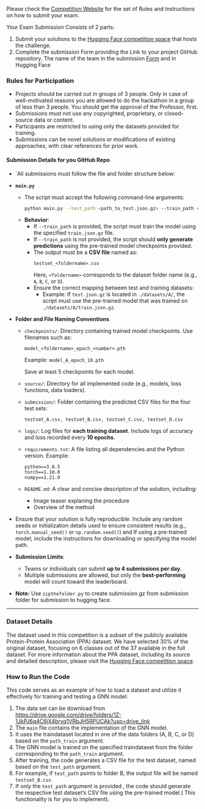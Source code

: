 Please check the [Competition Website](https://sites.google.com/view/hackathongraphnoisylabels/home) for the set of Rules and Instructions on how to submit your exam. 

Your Exam Submission Consists of 2 parts:
1) Submit your  solutions to the [Hugging Face competition space](https://huggingface.co/spaces/examhackaton/GraphClassificationNoisyLabels) that hosts the challenge.
2) Complete the submission Form providing the Link to your project GitHub repository. 
The name of the team in the submission [Form](https://docs.google.com/forms/d/e/1FAIpQLScRelE-v612ZP4PO_gsB5prTup3YWbhcWSFn6HM7l_3P5ilCA/viewform?usp=sharing&ouid=104681444587430158482) and in Hugging Face

### Rules for Participation  
- Projects should be carried out in groups of 3 people. Only in case of well-motivated reasons you are allowed to do the hackathon in a group of less than 3 people. You should get the approval of the Professor, first.
- Submissions must not use any copyrighted, proprietary, or closed-source data or content.  
- Participants are restricted to using only the datasets provided for training.  
- Submissions can be novel solutions or modifications of existing approaches, with clear references for prior work.  
#### Submission Details for you GitHub Repo
   - `All submissions must follow the file and folder structure below:  
   
   - **`main.py`**  
      - The script must accept the following command-line arguments:  
        ```bash
        python main.py --test_path <path_to_test.json.gz> --train_path <optional_path_to_train.json.gz>
        ```
      - **Behavior**:  
        - If `--train_path` is provided, the script must train the model using the specified `train.json.gz` file.  
        - If `--train_path` is not provided, the script should **only generate predictions** using the pre-trained model checkpoints provided.  
        - The output must be a **CSV file** named as:  
          ```
          testset_<foldername>.csv
          ```  
          Here, `<foldername>` corresponds to the dataset folder name (e.g., `A`, `B`, `C`, or `D`).  
        - Ensure the correct mapping between test and training datasets:  
          - Example: If `test.json.gz` is located in `./datasets/A/`, the script must use the pre-trained model that was trained on `./datasets/A/train.json.gz`.  
   
   - **Folder and File Naming Conventions**  
     - `checkpoints/`: Directory containing trained model checkpoints. Use filenames such as:  
       ```
       model_<foldername>_epoch_<number>.pth
       ```
       Example: `model_A_epoch_10.pth` 

       Save at least 5 checkpoints for each model.

     - `source/`: Directory for all implemented code (e.g., models, loss functions, data loaders).  
     - `submission/`: Folder containing the predicted CSV files for the four test sets:  
       ```
       testset_A.csv, testset_B.csv, testset_C.csv, testset_D.csv
       ```  
     - `logs/`: Log files for **each training dataset**. Include logs of accuracy and loss recorded every **10 epochs**.  
     - `requirements.txt`: A file listing all dependencies and the Python version. Example:  
       ```
       python==3.8.5
       torch==1.10.0
       numpy==1.21.0
       ```  
     - `README.md`: A clear and concise description of the solution, including:  
       - Image teaser explaning the procedure
       - Overview of the method 


- Ensure that your solution is fully reproducible. Include any random seeds or initialization details used to ensure consistent results (e.g., `torch.manual_seed()` or `np.random.seed()`) and If using a pre-trained model, include the instructions for downloading or specifying the model path.
- **Submission Limits**:
   - Teams or individuals can submit **up to 4 submissions per day**. 
   - Multiple submissions are allowed, but only the **best-performing** model will count toward the leaderboard.
- **Note:** Use `zipthefolder.py` to create submission.gz from submission folder for submission to hugging face.
---

### Dataset Details  

The dataset used in this competition is a subset of the publicly available Protein-Protein Association (PPA) dataset. We have selected 30% of the original dataset, focusing on 6 classes out of the 37 available in the full dataset. For more information about the PPA dataset, including its source and detailed description, please visit the [Hugging Face competition space](https://huggingface.co/spaces/examhackaton/GraphClassificationNoisyLabels).

### How to Run the Code  

This code serves as an example of how to load a dataset and utilize it effectively for training and testing a GNN model:
1. The data set can be download from https://drive.google.com/drive/folders/1Z-1JkPJ6q4C6jX4brvq1VRbJH5RPUCAk?usp=drive_link
2. The `main` file contains the implementation of the GNN model.
3. It uses the traindataset located in one of the data folders (A, B, C, or D) based on the `path_train` argument.
4. The GNN model is trained on the specified traindataset from the folder corresponding to the `path_train` argument.
5. After training, the code generates a CSV file for the test dataset, named based on the `test_path` argument.
6. For example, if `test_path` points to folder B, the output file will be named `testset_B.csv`.
7. If only the `test_path` argument is provided , the code should generate the respective test dataset’s CSV file using the pre-trained model.( This functionality is for you to implement).
